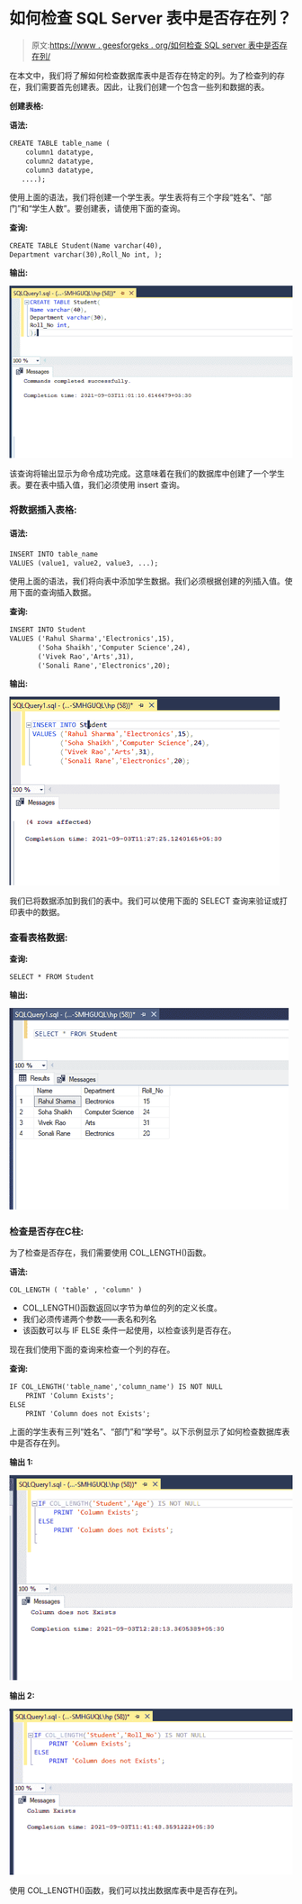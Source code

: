 # 如何检查 SQL Server 表中是否存在列？

> 原文:[https://www . geesforgeks . org/如何检查 SQL server 表中是否存在列/](https://www.geeksforgeeks.org/how-to-check-if-a-column-exists-in-a-sql-server-table/)

在本文中，我们将了解如何检查数据库表中是否存在特定的列。为了检查列的存在，我们需要首先创建表。因此，让我们创建一个包含一些列和数据的表。

**创建表格:**

**语法:**

```
CREATE TABLE table_name (
    column1 datatype,
    column2 datatype,
    column3 datatype,
   ....);
```

使用上面的语法，我们将创建一个学生表。学生表将有三个字段“姓名”、“部门”和“学生人数”。要创建表，请使用下面的查询。

**查询:**

```
CREATE TABLE Student(Name varchar(40),
Department varchar(30),Roll_No int, );
```

**输出:**

![](img/9986bae75f203f956a6660ede723e077.png)

该查询将输出显示为命令成功完成。这意味着在我们的数据库中创建了一个学生表。要在表中插入值，我们必须使用 insert 查询。

### 将数据插入表格:

#### 语法:

```
INSERT INTO table_name
VALUES (value1, value2, value3, ...);
```

使用上面的语法，我们将向表中添加学生数据。我们必须根据创建的列插入值。使用下面的查询插入数据。

**查询:**

```
INSERT INTO Student
VALUES ('Rahul Sharma','Electronics',15),
       ('Soha Shaikh','Computer Science',24),
       ('Vivek Rao','Arts',31),
       ('Sonali Rane','Electronics',20);
```

**输出:**

![](img/a6ff846055906baecb71669886a39194.png)

我们已将数据添加到我们的表中。我们可以使用下面的 SELECT 查询来验证或打印表中的数据。

### **查看表格数据:**

**查询:**

```
SELECT * FROM Student
```

**输出:**

![](img/ff2cc9fc018f002b481cc08f4eea9c35.png)

### **检查是否存在**C**柱:**

为了检查是否存在，我们需要使用 COL_LENGTH()函数。

**语法:**

```
COL_LENGTH ( 'table' , 'column' )
```

*   COL_LENGTH()函数返回以字节为单位的列的定义长度。
*   我们必须传递两个参数——表名和列名
*   该函数可以与 IF ELSE 条件一起使用，以检查该列是否存在。

现在我们使用下面的查询来检查一个列的存在。

**查询:**

```
IF COL_LENGTH('table_name','column_name') IS NOT NULL
    PRINT 'Column Exists';
ELSE
    PRINT 'Column does not Exists';
```

上面的学生表有三列“姓名”、“部门”和“学号”。以下示例显示了如何检查数据库表中是否存在列。

**输出 1:**

![](img/ef5d28c47674ae885e9cacaf4aaec482.png)

**输出 2:**

![](img/d14e2ef29c8900f8b2f7d1fe07524c5d.png)

使用 COL_LENGTH()函数，我们可以找出数据库表中是否存在列。